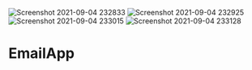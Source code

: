 ![Screenshot 2021-09-04 232833](https://user-images.githubusercontent.com/55449936/132114069-a2470976-0377-45bf-b940-073aec66c3f3.png)
![Screenshot 2021-09-04 232925](https://user-images.githubusercontent.com/55449936/132114070-60e4ffa9-fe00-426a-aca6-64ec948f7a0f.png)
![Screenshot 2021-09-04 233015](https://user-images.githubusercontent.com/55449936/132114071-cb100776-f780-47fb-b33b-6dd3bf6bec37.png)
![Screenshot 2021-09-04 233128](https://user-images.githubusercontent.com/55449936/132114072-317806ce-8435-41d2-950f-6f8d6e367e9b.png)
# EmailApp
